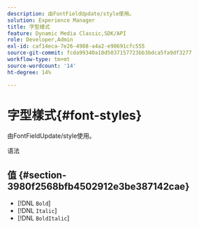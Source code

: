```yaml
---
description: 由FontFieldUpdate/style使用。
solution: Experience Manager
title: 字型樣式
feature: Dynamic Media Classic,SDK/API
role: Developer,Admin
exl-id: caf14eca-7e26-4988-a4a2-e98691cfc555
source-git-commit: fcda99340a18d5037157723bb3bdca5fa9df3277
workflow-type: tm+mt
source-wordcount: '14'
ht-degree: 14%

---
```


# 字型樣式{#font-styles}

由FontFieldUpdate/style使用。

语法

## 值 {#section-3980f2568bfb4502912e3be387142cae}

* [!DNL `Bold`]
* [!DNL `Italic`]
* [!DNL `BoldItalic`]
